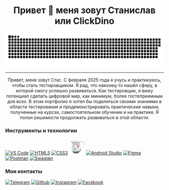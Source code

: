 <h1 align="center">Привет 👋 меня зовут Станислав или ClickDino</h1>

<p align="center">
 <img width="800" src="github-snake.svg" alt="snake"/>
</p>

---

<p align="center">Привет, меня зовут Стас. С февраля 2025 года я учусь и практикуюсь, чтобы стать тестировщиком. Я рад, что наконец-то нашёл сферу, в которой смогу успешно развиваться. Как тестировщик, я вижу потенциал сделать цифровой мир, как минимум, более гостеприимным для всех. В этом портфолио я хотел бы поделиться своими знаниями в области тестирования и продемонстрировать практические навыки, полученные на курсах, самостоятельном обучении и на практике. Я полон решимости продолжать развиваться в этой области.</p>


<h3 align="left">Инструменты и технологии</h3>

<p align="left">
<a href="https://code.visualstudio.com/" target="_blank">
<img src="https://www.svgrepo.com/show/374171/vscode.svg" width="50" height="50" alt="VS Code"/></a>
<a href="https://developer.mozilla.org/en-US/docs/Glossary/HTML5" target="_blank" rel="noreferrer"><img src="https://www.svgrepo.com/show/452228/html-5.svg" width="50" height="50" alt="HTML5" /></a>
<a href="https://www.w3.org/TR/CSS/#css" target="_blank">
<img src="https://www.svgrepo.com/show/249755/css.svg" width="50" height="50" alt="CSS3" /></a>
<a href="https://www.charlesproxy.com/" target="_blank">
<img src="https://github.com/qajenna/qajenna/blob/main/icons/Charles.png" alt="Charles" width="50" height="50" /></a>
<a href="https://developer.android.com/studio" target="_blank">
<img src="https://img.icons8.com/?size=96&id=EgOU93v1DHjU&format=png" alt="Android Studio" width="50" height="50" /></a>
<a href="https://figma.com" target="_blank">
<img src="https://www.svgrepo.com/show/452202/figma.svg" alt="Figma" width="50" height="50"/></a>
<a href="https://www.postman.com/" target="_blank">
<img src="https://www.svgrepo.com/show/354202/postman-icon.svg" alt="Postman" width="50" height="50" /></a>
<a href="https://swagger.io/" target="_blank">
<img src="https://www.svgrepo.com/show/354420/swagger.svg" alt="Swagger" width="50" height="50" /></a>
</p>

<h3 align="left">Мои контакты</h3>

<p align="left"> 
<a href="https://t.me/dino_dollar" target="_blank"><img src="https://www.svgrepo.com/show/452115/telegram.svg" alt="Telegram" width="30" height="30"/></a>
<a href="https://www.github.com/ClickDino" target="_blank"><img src="https://img.icons8.com/?size=96&id=bVGqATNwfhYq&format=png" alt="Github" width="30" height="30"/></a>
<a href="http://www.instagram.com/chegodaev.stas" target="_blank"><img src="https://www.svgrepo.com/show/303154/instagram-2016-logo.svg" alt="Instagram" width="30" height="30"/></a>
<a href="https://www.facebook.com/chegodaev.stas" target="_blank"><img src="https://www.svgrepo.com/show/475647/facebook-color.svg" alt="Facebook" width="30" height="30"/></a>
</p>
